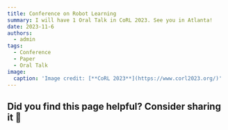 ```yaml
---
title: Conference on Robot Learning
summary: I will have 1 Oral Talk in CoRL 2023. See you in Atlanta!
date: 2023-11-6
authors:
  - admin
tags:
  - Conference
  - Paper
  - Oral Talk
image:
  caption: 'Image credit: [**CoRL 2023**](https://www.corl2023.org/)'
---
```


## Did you find this page helpful? Consider sharing it 🙌
